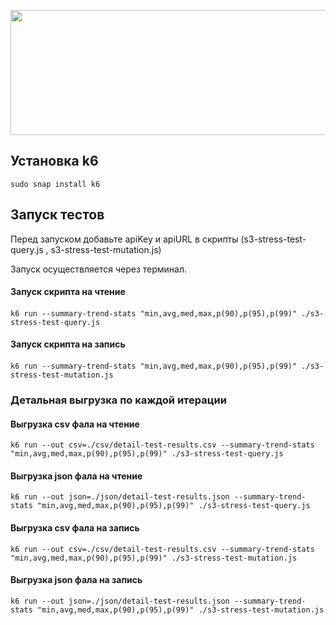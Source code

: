 <p align="center">
  <img width="600" height="200" src="https://upload.wikimedia.org/wikipedia/commons/5/54/K6-load-testing-tool-logo.svg">
</p>


## Установка k6
    sudo snap install k6

## Запуск тестов
Перед запуском добавьте apiKey и apiURL в скрипты (s3-stress-test-query.js , s3-stress-test-mutation.js)

Запуск осуществляется через терминал.
#### Запуск скрипта на чтение

####
    k6 run --summary-trend-stats "min,avg,med,max,p(90),p(95),p(99)" ./s3-stress-test-query.js
#### Запуск скрипта на запись
#### 
    k6 run --summary-trend-stats "min,avg,med,max,p(90),p(95),p(99)" ./s3-stress-test-mutation.js

### Детальная выгрузка по каждой итерации

#### Выгрузка csv фала на чтение
    
    k6 run --out csv=./csv/detail-test-results.csv --summary-trend-stats "min,avg,med,max,p(90),p(95),p(99)" ./s3-stress-test-query.js

#### Выгрузка json фала на чтение
    
    k6 run --out json=./json/detail-test-results.json --summary-trend-stats "min,avg,med,max,p(90),p(95),p(99)" ./s3-stress-test-query.js

#### Выгрузка csv фала на запись
    
    k6 run --out csv=./csv/detail-test-results.csv --summary-trend-stats "min,avg,med,max,p(90),p(95),p(99)" ./s3-stress-test-mutation.js

#### Выгрузка json фала на запись
    
    k6 run --out json=./json/detail-test-results.json --summary-trend-stats "min,avg,med,max,p(90),p(95),p(99)" ./s3-stress-test-mutation.js
